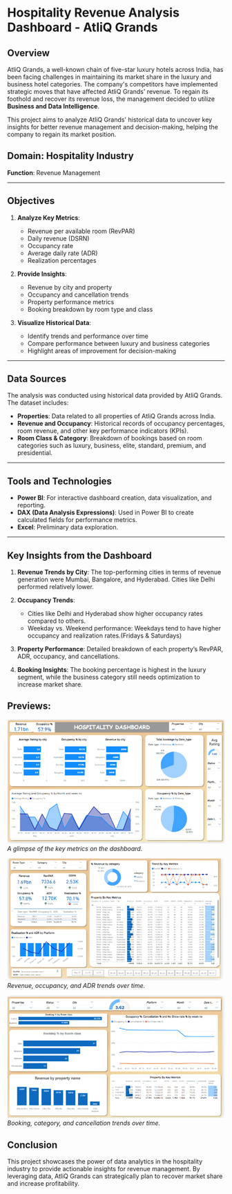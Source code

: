 # Hospitality Revenue Analysis Dashboard - AtliQ Grands

## Overview

AtliQ Grands, a well-known chain of five-star luxury hotels across India, has been facing challenges in maintaining its market share in the luxury and business hotel categories. The company's competitors have implemented strategic moves that have affected AtliQ Grands' revenue. To regain its foothold and recover its revenue loss, the management decided to utilize **Business and Data Intelligence**.

This project aims to analyze AtliQ Grands' historical data to uncover key insights for better revenue management and decision-making, helping the company to regain its market position.

## Domain: Hospitality Industry  
**Function**: Revenue Management

---

## Objectives

1. **Analyze Key Metrics**: 
   - Revenue per available room (RevPAR)
   - Daily revenue (DSRN)
   - Occupancy rate
   - Average daily rate (ADR)
   - Realization percentages

2. **Provide Insights**: 
   - Revenue by city and property
   - Occupancy and cancellation trends
   - Property performance metrics
   - Booking breakdown by room type and class

3. **Visualize Historical Data**:
   - Identify trends and performance over time
   - Compare performance between luxury and business categories
   - Highlight areas of improvement for decision-making

---

## Data Sources

The analysis was conducted using historical data provided by AtliQ Grands. The dataset includes:
- **Properties**: Data related to all properties of AtliQ Grands across India.
- **Revenue and Occupancy**: Historical records of occupancy percentages, room revenue, and other key performance indicators (KPIs).
- **Room Class & Category**: Breakdown of bookings based on room categories such as luxury, business, elite, standard, premium, and presidential.

---

## Tools and Technologies

- **Power BI**: For interactive dashboard creation, data visualization, and reporting.
- **DAX (Data Analysis Expressions)**: Used in Power BI to create calculated fields for performance metrics.
- **Excel**: Preliminary data exploration.

---

## Key Insights from the Dashboard

1. **Revenue Trends by City**: 
   The top-performing cities in terms of revenue generation were Mumbai, Bangalore, and Hyderabad. Cities like Delhi performed relatively lower.

2. **Occupancy Trends**: 
   - Cities like Delhi and Hyderabad show higher occupancy rates compared to others.
   - Weekday vs. Weekend performance: Weekdays tend to have higher occupancy and realization rates.(Fridays & Saturdays)

3. **Property Performance**: 
   Detailed breakdown of each property’s RevPAR, ADR, occupancy, and cancellations.

4. **Booking Insights**: 
   The booking percentage is highest in the luxury segment, while the business category still needs optimization to increase market share.


## Previews:

![Landing Page Overview](https://github.com/prashantsingh8962/Hospitality_Data_Analysis/blob/main/Resources/Landing%20Page.png)  
*A glimpse of the key metrics on the dashboard.*

![Trend Analysis](https://github.com/prashantsingh8962/Hospitality_Data_Analysis/blob/main/Resources/page%201.png)  
*Revenue, occupancy, and ADR trends over time.*

![Booking Analysis](https://github.com/prashantsingh8962/Hospitality_Data_Analysis/blob/main/Resources/page2.png)  
*Booking, category, and cancellation trends over time.*

## Conclusion

This project showcases the power of data analytics in the hospitality industry to provide actionable insights for revenue management. By leveraging data, AtliQ Grands can strategically plan to recover market share and increase profitability.
